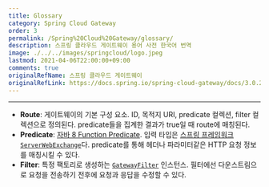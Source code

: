 ```yaml
---
title: Glossary
category: Spring Cloud Gateway
order: 3
permalink: /Spring%20Cloud%20Gateway/glossary/
description: 스프링 클라우드 게이트웨이 용어 사전 한국어 번역
image: ./../../images/springcloud/logo.jpeg
lastmod: 2021-04-06T22:00:00+09:00
comments: true
originalRefName: 스프링 클라우드 게이트웨이
originalRefLink: https://docs.spring.io/spring-cloud-gateway/docs/3.0.2/reference/html/#glossary
---
```


---

- **Route**: 게이트웨이의 기본 구성 요소. ID, 목적지 URI, predicate 컬렉션, filter 컬렉션으로 정의된다. predicate들을 집계한 결과가 true일 때 route에 매칭된다.
- **Predicate**: [자바 8 Function Predicate](https://docs.oracle.com/javase/8/docs/api/java/util/function/Predicate.html). 입력 타입은 [스프링 프레임워크 `ServerWebExchange`](https://docs.spring.io/spring/docs/5.0.x/javadoc-api/org/springframework/web/server/ServerWebExchange.html)다. predicate를 통해 헤더나 파라미터같은 HTTP 요청 정보를 매칭시킬 수 있다.
- **Filter**: 특정 팩토리로 생성하는 [`GatewayFilter`](https://github.com/spring-cloud/spring-cloud-gateway/tree/master/spring-cloud-gateway-server/src/main/java/org/springframework/cloud/gateway/filter/GatewayFilter.java) 인스턴스. 필터에선 다운스트림으로 요청을 전송하기 전후에 요청과 응답을 수정할 수 있다.
